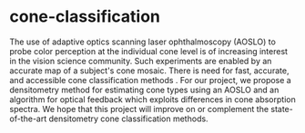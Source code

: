 # cone-classification
The use of adaptive optics scanning laser ophthalmoscopy (AOSLO) to probe color perception at the individual cone level is of increasing interest in the vision science community. Such experiments are enabled by an accurate map of a subject's cone mosaic. There is need for fast, accurate, and accessible cone classification methods . For our project, we propose a densitometry method for estimating cone types using an AOSLO and an algorithm for optical feedback which exploits differences in cone absorption spectra. We hope that this project will improve on or complement the state-of-the-art densitometry cone classification methods. 
